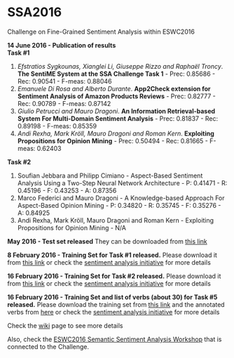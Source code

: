 # SSA2016
Challenge on Fine-Grained Sentiment Analysis within ESWC2016

<b>14 June 2016 - Publication of results</b><br>
<b>Task #1</b><br>
1) <i>Efstratios Sygkounas, Xianglei Li, Giuseppe Rizzo and Raphaël Troncy</i>. <b>The SentiME System at the SSA Challenge Task 1</b> - Prec: 0.85686 - Rec: 0.90541 - F-meas: 0.88046<br>
2) <i>Emanuele Di Rosa and Alberto Durante</i>. <b>App2Check extension for Sentiment Analysis of Amazon Products Reviews</b> - Prec: 0.82777 - Rec: 0.90789 - F-meas: 0.87142<br>
3) <i>Giulio Petrucci and Mauro Dragoni</i>. <b>An Information Retrieval-based System For Multi-Domain Sentiment Analysis</b> - Prec: 0.81837 - Rec: 0.89198 - F-meas: 0.85359<br>
4) <i>Andi Rexha, Mark Kröll, Mauro Dragoni and Roman Kern</i>. <b>Exploiting Propositions for Opinion Mining</b> - Prec: 0.50494 - Rec: 0.81665 - F-meas: 0.62403<br>

<b>Task #2</b><br>
1) Soufian Jebbara and Philipp Cimiano - Aspect-Based Sentiment Analysis Using a Two-Step Neural Network Architecture - P: 0.41471 - R: 0.45196 - F: 0.43253 - A: 0.87356<br>
2) Marco Federici and Mauro Dragoni - A Knowledge-based Approach For Aspect-Based Opinion Mining - P: 0.34820 - R: 0.35745 - F: 0.35276 - A: 0.84925<br>
3) Andi Rexha, Mark Kröll, Mauro Dragoni and Roman Kern - Exploiting Propositions for Opinion Mining - N/A

<b>May 2016 - Test set released</b> They can be downloaded from <a href='http://www.maurodragoni.com/research/opinionmining/datasets/challenge2016/eswc2016_ssa_challenge_testset.zip'>this link</a>

<b>8 February 2016 - Training Set for Task #1 released.</b> Please download it from <a href='https://drive.google.com/file/d/0B0BvGSZqvqJPbUU5NDFjbkV6a0U/view?usp=sharing'>this link</a> or check the <a href='https://groups.google.com/forum/#!topic/semantic-sentiment-analysis/caW6WLtHQig'>sentiment analysis initiative</a> for more details

<b>16 February 2016 - Training Set for Task #2 released.</b> Please download it from <a href='https://www.google.com/url?q=https%3A%2F%2Fwww.maurodragoni.com%2Fresearch%2Fopinionmining%2Fdatasets%2Fchallenge2016%2Ftask2.zip&sa=D&sntz=1&usg=AFQjCNEoXErvj-zrQ-L1z7aV8hpWxMdpcw'>this link</a> or check the <a href='https://groups.google.com/forum/#!topic/semantic-sentiment-analysis/cMoPKHm5tRk'>sentiment analysis initiative</a> for more details

<b>16 February 2016 - Training Set and list of verbs (about 30) for Task #5 released.</b> Please download the training set from <a href='https://github.com/diegoref/SSA2016/blob/master/task5First50.xml'>this link</a> and the annotated verbs from <a href='https://github.com/diegoref/SSA2016/blob/master/task5VerbsAnnotated.txt'>here</a> or check the <a href='https://groups.google.com/forum/#!topic/semantic-sentiment-analysis/HXmAdUQQ25I'>sentiment analysis initiative</a> for more details


Check the <a href='https://github.com/diegoref/SSA2016/wiki'>wiki</a> page to see more details

Also, check the <a href='http://www.maurodragoni.com/research/opinionmining/events/'>ESWC2016 Semantic Sentiment Analysis Workshop</a> that is connected to the Challenge.
